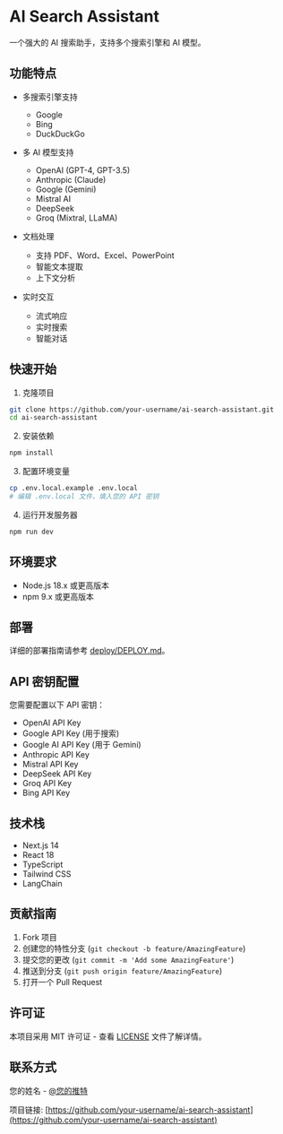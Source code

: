 # AI Search Assistant

一个强大的 AI 搜索助手，支持多个搜索引擎和 AI 模型。

## 功能特点

- 多搜索引擎支持
  - Google
  - Bing
  - DuckDuckGo

- 多 AI 模型支持
  - OpenAI (GPT-4, GPT-3.5)
  - Anthropic (Claude)
  - Google (Gemini)
  - Mistral AI
  - DeepSeek
  - Groq (Mixtral, LLaMA)

- 文档处理
  - 支持 PDF、Word、Excel、PowerPoint
  - 智能文本提取
  - 上下文分析

- 实时交互
  - 流式响应
  - 实时搜索
  - 智能对话

## 快速开始

1. 克隆项目
```bash
git clone https://github.com/your-username/ai-search-assistant.git
cd ai-search-assistant
```

2. 安装依赖
```bash
npm install
```

3. 配置环境变量
```bash
cp .env.local.example .env.local
# 编辑 .env.local 文件，填入您的 API 密钥
```

4. 运行开发服务器
```bash
npm run dev
```

## 环境要求

- Node.js 18.x 或更高版本
- npm 9.x 或更高版本

## 部署

详细的部署指南请参考 [deploy/DEPLOY.md](deploy/DEPLOY.md)。

## API 密钥配置

您需要配置以下 API 密钥：

- OpenAI API Key
- Google API Key (用于搜索)
- Google AI API Key (用于 Gemini)
- Anthropic API Key
- Mistral API Key
- DeepSeek API Key
- Groq API Key
- Bing API Key

## 技术栈

- Next.js 14
- React 18
- TypeScript
- Tailwind CSS
- LangChain

## 贡献指南

1. Fork 项目
2. 创建您的特性分支 (`git checkout -b feature/AmazingFeature`)
3. 提交您的更改 (`git commit -m 'Add some AmazingFeature'`)
4. 推送到分支 (`git push origin feature/AmazingFeature`)
5. 打开一个 Pull Request

## 许可证

本项目采用 MIT 许可证 - 查看 [LICENSE](LICENSE) 文件了解详情。

## 联系方式

您的姓名 - [@您的推特](https://twitter.com/your_username)

项目链接: [https://github.com/your-username/ai-search-assistant](https://github.com/your-username/ai-search-assistant)
